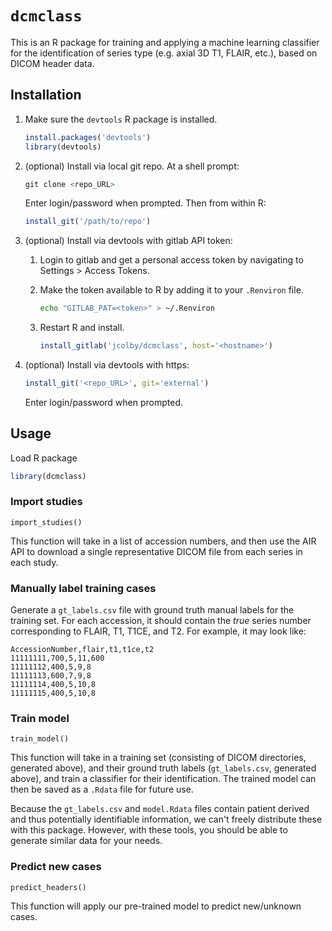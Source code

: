 # `dcmclass`

This is an R package for training and applying a machine learning classifier for the identification of series type (e.g. axial 3D T1, FLAIR, etc.), based on DICOM header data.

## Installation

1. Make sure the `devtools` R package is installed.

    ```R
    install.packages('devtools')
    library(devtools)
    ```

1. (optional) Install via local git repo.
    At a shell prompt:

    ```R
    git clone <repo_URL>
    ```
    
    Enter login/password when prompted. Then from within R:
    
    ```R
    install_git('/path/to/repo')
    ```

1. (optional) Install via devtools with gitlab API token:
    1. Login to gitlab and get a personal access token by navigating to Settings > Access Tokens.
    1. Make the token available to R by adding it to your `.Renviron` file.
    
        ```bash
        echo "GITLAB_PAT=<token>" > ~/.Renviron
        ```
    
    1. Restart R and install.
    
        ```R
        install_gitlab('jcolby/dcmclass', host='<hostname>')
        ```

1. (optional) Install via devtools with https:

    ```R
    install_git('<repo_URL>', git='external')
    ```

    Enter login/password when prompted.


## Usage

Load R package

```R
library(dcmclass)
```

### Import studies

`import_studies()`

This function will take in a list of accession numbers, and then use the AIR API to download a single representative DICOM file from each series in each study.

### Manually label training cases

Generate a `gt_labels.csv` file with ground truth manual labels for the training set. For each accession, it should contain the *true* series number corresponding to FLAIR, T1, T1CE, and T2. For example, it may look like:

```
AccessionNumber,flair,t1,t1ce,t2
11111111,700,5,11,600
11111112,400,5,9,8
11111113,600,7,9,8
11111114,400,5,10,8
11111115,400,5,10,8
```

### Train model

`train_model()`

This function will take in a training set (consisting of DICOM directories, generated above), and their ground truth labels (`gt_labels.csv`, generated above), and train a classifier for their identification. The trained model can then be saved as a `.Rdata` file for future use.

Because the `gt_labels.csv` and `model.Rdata` files contain patient derived and thus potentially identifiable information, we can't freely distribute these with this package. However, with these tools, you should be able to generate similar data for your needs.

### Predict new cases

`predict_headers()`

This function will apply our pre-trained model to predict new/unknown cases.
